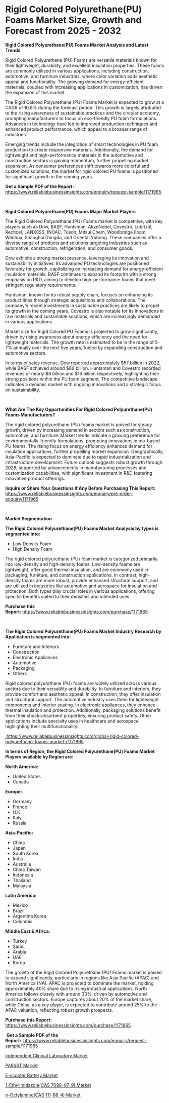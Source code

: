 <p><h1>Rigid Colored Polyurethane(PU) Foams Market Size, Growth and Forecast from 2025 - 2032</h1></p><p><strong>Rigid Colored Polyurethane(PU) Foams Market Analysis and Latest Trends</strong></p>
<p><p>Rigid Colored Polyurethane (PU) Foams are versatile materials known for their lightweight, durability, and excellent insulation properties. These foams are commonly utilized in various applications, including construction, automotive, and furniture industries, where color variation adds aesthetic appeal and functionality. The growing demand for energy-efficient materials, coupled with increasing applications in customization, has driven the expansion of this market.</p><p>The Rigid Colored Polyurethane (PU) Foams Market is expected to grow at a CAGR of 10.8% during the forecast period. This growth is largely attributed to the rising awareness of sustainable practices and the circular economy, prompting manufacturers to focus on eco-friendly PU foam formulations. Advances in technology have led to improved production techniques and enhanced product performance, which appeal to a broader range of industries.</p><p>Emerging trends include the integration of smart technologies in PU foam production to create responsive materials. Additionally, the demand for lightweight and high-performance materials in the automotive and construction sectors is gaining momentum, further propelling market expansion. As consumer preferences shift towards more colorful and customized solutions, the market for rigid colored PU foams is positioned for significant growth in the coming years.</p></p>
<p><strong>Get a Sample PDF of the Report:&nbsp;</strong> <a href="https://www.reliablebusinessinsights.com/enquiry/request-sample/1171965?utm_campaign=1091&utm_medium=2&utm_source=Github&utm_content=ia&utm_term=02022025&utm_id=rigid-colored-polyurethanepu-foams">https://www.reliablebusinessinsights.com/enquiry/request-sample/1171965</a></p>
<p>&nbsp;</p>
<p><strong>Rigid Colored Polyurethane(PU) Foams Major Market Players</strong></p>
<p><p>The Rigid Colored Polyurethane (PU) Foams market is competitive, with key players such as Dow, BASF, Huntsman, AkzoNobel, Covestro, Lubrizol, Recticel, LANXESS, INOAC, Tosoh, Mitsui Chem, Woodbridge Foam, Wanhua, Shanghai Dongda, and Oriental Yuhong. These companies offer a diverse range of products and solutions targeting industries such as automotive, construction, refrigeration, and consumer goods.</p><p>Dow exhibits a strong market presence, leveraging its innovation and sustainability initiatives. Its advanced PU technologies are positioned favorably for growth, capitalizing on increasing demand for energy-efficient insulation materials. BASF continues to expand its footprint with a strong emphasis on R&D, aiming to develop high-performance foams that meet stringent regulatory requirements.</p><p>Huntsman, known for its robust supply chain, focuses on enhancing its product lines through strategic acquisitions and collaborations. The company's recent investments in sustainable practices are likely to propel its growth in the coming years. Covestro is also notable for its innovations in raw materials and sustainable solutions, which are increasingly demanded in various applications.</p><p>Market size for Rigid Colored PU Foams is projected to grow significantly, driven by rising awareness about energy efficiency and the need for lightweight materials. The growth rate is estimated to be in the range of 5-7% annually over the next five years, fueled by expanding construction and automotive sectors.</p><p>In terms of sales revenue, Dow reported approximately $57 billion in 2022, while BASF achieved around $86 billion. Huntsman and Covestro recorded revenues of nearly $8 billion and $16 billion respectively, highlighting their strong positions within the PU foam segment. The competitive landscape indicates a dynamic market with ongoing innovations and a strategic focus on sustainability.</p></p>
<p>&nbsp;</p>
<p><strong>What Are The Key Opportunities For Rigid Colored Polyurethane(PU) Foams Manufacturers?</strong></p>
<p><p>The rigid colored polyurethane (PU) foams market is poised for steady growth, driven by increasing demand in sectors such as construction, automotive, and furniture. Market trends indicate a growing preference for environmentally-friendly formulations, prompting innovations in bio-based PU foams. The rising focus on energy efficiency enhances demand for insulation applications, further propelling market expansion. Geographically, Asia-Pacific is expected to dominate due to rapid industrialization and infrastructure development. Future outlook suggests robust growth through 2028, supported by advancements in manufacturing processes and customization capabilities, with significant investment in R&D fostering innovative product offerings.</p></p>
<p><strong>Inquire or Share Your Questions If Any Before Purchasing This Report:</strong> <a href="https://www.reliablebusinessinsights.com/enquiry/pre-order-enquiry/1171965?utm_campaign=1091&utm_medium=2&utm_source=Github&utm_content=ia&utm_term=02022025&utm_id=rigid-colored-polyurethanepu-foams">https://www.reliablebusinessinsights.com/enquiry/pre-order-enquiry/1171965</a></p>
<p>&nbsp;</p>
<p><strong>Market Segmentation</strong></p>
<p><strong>The Rigid Colored Polyurethane(PU) Foams Market Analysis by types is segmented into:</strong></p>
<p><ul><li>Low Density Foam</li><li>High Density Foam</li></ul></p>
<p><p>The rigid colored polyurethane (PU) foam market is categorized primarily into low-density and high-density foams. Low-density foams are lightweight, offer good thermal insulation, and are commonly used in packaging, furniture, and construction applications. In contrast, high-density foams are more robust, provide enhanced structural support, and are utilized in industries like automotive and aerospace for insulation and protection. Both types play crucial roles in various applications, offering specific benefits suited to their densities and intended uses.</p></p>
<p><strong>Purchase this Report:&nbsp;</strong><a href="https://www.reliablebusinessinsights.com/purchase/1171965?utm_campaign=1091&utm_medium=2&utm_source=Github&utm_content=ia&utm_term=02022025&utm_id=rigid-colored-polyurethanepu-foams">https://www.reliablebusinessinsights.com/purchase/1171965</a></p>
<p>&nbsp;</p>
<p><strong>The Rigid Colored Polyurethane(PU) Foams Market Industry Research by Application is segmented into:</strong></p>
<p><ul><li>Furniture and Interiors</li><li>Construction</li><li>Electronic Appliances</li><li>Automotive</li><li>Packaging</li><li>Others</li></ul></p>
<p><p>Rigid colored polyurethane (PU) foams are widely utilized across various sectors due to their versatility and durability. In furniture and interiors, they provide comfort and aesthetic appeal. In construction, they offer insulation and structural support. The automotive industry uses them for lightweight components and interior seating. In electronic appliances, they enhance thermal insulation and protection. Additionally, packaging solutions benefit from their shock-absorbent properties, ensuring product safety. Other applications include specialty uses in healthcare and aerospace, highlighting their multifunctionality.</p></p>
<p><a href="https://www.reliablebusinessinsights.com/global-rigid-colored-polyurethane-foams-market-r1171965?utm_campaign=1091&utm_medium=2&utm_source=Github&utm_content=ia&utm_term=02022025&utm_id=rigid-colored-polyurethanepu-foams">&nbsp;https://www.reliablebusinessinsights.com/global-rigid-colored-polyurethane-foams-market-r1171965</a></p>
<p><strong>In terms of Region, the Rigid Colored Polyurethane(PU) Foams Market Players available by Region are:</strong></p>
<p>
    <p> <strong> North America: </strong>
        <ul>
            <li>United States</li>
            <li>Canada</li>
        </ul>
        </p> 
    <p> <strong> Europe: </strong>
        <ul>
            <li>Germany</li>
            <li>France</li>
            <li>U.K.</li>
            <li>Italy</li>
            <li>Russia</li>
        </ul>
        </p> 
    <p> <strong> Asia-Pacific: </strong>
        <ul>
            <li>China</li>
            <li>Japan</li>
            <li>South Korea</li>
            <li>India</li>
            <li>Australia</li>
            <li>China Taiwan</li>
            <li>Indonesia</li>
            <li>Thailand</li>
            <li>Malaysia</li>
        </ul>
        </p> 
    <p> <strong> Latin America: </strong>
        <ul>
            <li>Mexico</li>
            <li>Brazil</li>
            <li>Argentina Korea</li>
            <li>Colombia</li>
        </ul>
        </p> 
    <p> <strong> Middle East & Africa: </strong>
        <ul>
            <li>Turkey</li>
            <li>Saudi</li>
            <li>Arabia</li>
            <li>UAE</li>
            <li>Korea</li>
        </ul>
    </p>
    </p>
<p><p>The growth of the Rigid Colored Polyurethane (PU) Foams market is poised to expand significantly, particularly in regions like Asia Pacific (APAC) and North America (NA). APAC is projected to dominate the market, holding approximately 40% share due to rising industrial applications. North America follows closely with around 30%, driven by automotive and construction sectors. Europe captures about 20% of the market share, while China, as a key player, is expected to contribute around 25% to the APAC valuation, reflecting robust growth prospects.</p></p>
<p><strong>Purchase this Report: </strong><a href="https://www.reliablebusinessinsights.com/purchase/1171965?utm_campaign=1091&utm_medium=2&utm_source=Github&utm_content=ia&utm_term=02022025&utm_id=rigid-colored-polyurethanepu-foams">https://www.reliablebusinessinsights.com/purchase/1171965</a></p>
<p>&nbsp;<strong>Get a Sample PDF of the Report:&nbsp;&nbsp;</strong><a href="https://www.reliablebusinessinsights.com/enquiry/request-sample/1171965?utm_campaign=1091&utm_medium=2&utm_source=Github&utm_content=ia&utm_term=02022025&utm_id=rigid-colored-polyurethanepu-foams">https://www.reliablebusinessinsights.com/enquiry/request-sample/1171965</a></p>
<p><strong></strong></p>
<p><p><a href="https://www.linkedin.com/pulse/independent-clinical-laboratory-market-size-global-revenue-dzcqc?utm_campaign=1091&utm_medium=2&utm_source=Github&utm_content=ia&utm_term=02022025&utm_id=rigid-colored-polyurethanepu-foams">Independent Clinical Laboratory Market</a></p><p><a href="https://www.linkedin.com/pulse/pa6i6t-market-research-report-2025-2032-forecasted-growth-cagr-mcipf?utm_campaign=1091&utm_medium=2&utm_source=Github&utm_content=ia&utm_term=02022025&utm_id=rigid-colored-polyurethanepu-foams">PA6I/6T Market</a></p><p><a href="https://www.linkedin.com/pulse/unlock-vital-data-e-scooter-battery-market-financial-zcguc?utm_campaign=1091&utm_medium=2&utm_source=Github&utm_content=ia&utm_term=02022025&utm_id=rigid-colored-polyurethanepu-foams">E-scooter Battery Market</a></p><p><a href="https://github.com/njockebogris/Market-Research-Report-List-1/blob/main/1-ethylimidazolecas-7098-07-9-market.md?utm_campaign=1091&utm_medium=2&utm_source=Github&utm_content=ia&utm_term=02022025&utm_id=rigid-colored-polyurethanepu-foams">1-Ethylimidazole(CAS 7098-07-9) Market</a></p><p><a href="https://github.com/raffadongraffadong/Market-Research-Report-List-1/blob/main/n-octylaminecas-111-86-4-market.md?utm_campaign=1091&utm_medium=2&utm_source=Github&utm_content=ia&utm_term=02022025&utm_id=rigid-colored-polyurethanepu-foams">n-Octylamine(CAS 111-86-4) Market</a></p></p>